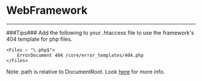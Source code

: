 WebFramework
==================
--------------------------------

###Tips###
Add the following to your .htaccess file to use the framework's 404 template for php files. <br>

	<Files ~ "\.php$">
	    ErrorDocument 404 /core/error_templates/404.php
	</Files>
Note: path is relative to DocumentRoot. Look [here](http://httpd.apache.org/docs/current/mod/core.html#errordocument) for more info.